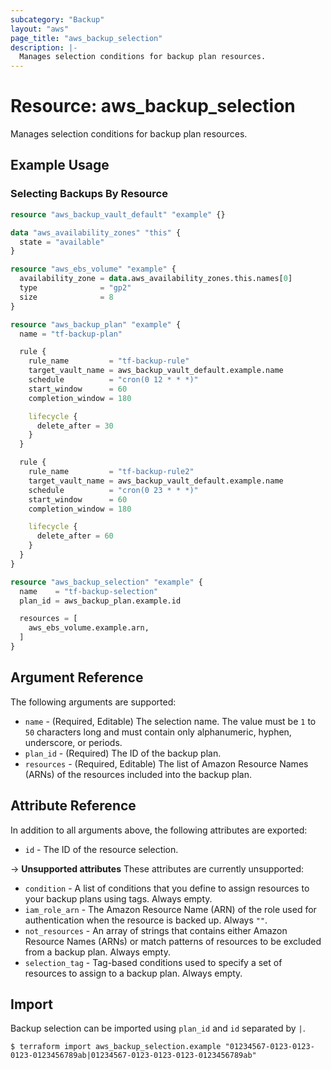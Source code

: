 ```yaml
---
subcategory: "Backup"
layout: "aws"
page_title: "aws_backup_selection"
description: |-
  Manages selection conditions for backup plan resources.
---
```


# Resource: aws_backup_selection

Manages selection conditions for backup plan resources.

## Example Usage

### Selecting Backups By Resource

```terraform
resource "aws_backup_vault_default" "example" {}

data "aws_availability_zones" "this" {
  state = "available"
}

resource "aws_ebs_volume" "example" {
  availability_zone = data.aws_availability_zones.this.names[0]
  type              = "gp2"
  size              = 8
}

resource "aws_backup_plan" "example" {
  name = "tf-backup-plan"

  rule {
    rule_name         = "tf-backup-rule"
    target_vault_name = aws_backup_vault_default.example.name
    schedule          = "cron(0 12 * * *)"
    start_window      = 60
    completion_window = 180

    lifecycle {
      delete_after = 30
    }
  }

  rule {
    rule_name         = "tf-backup-rule2"
    target_vault_name = aws_backup_vault_default.example.name
    schedule          = "cron(0 23 * * *)"
    start_window      = 60
    completion_window = 180

    lifecycle {
      delete_after = 60
    }
  }
}

resource "aws_backup_selection" "example" {
  name    = "tf-backup-selection"
  plan_id = aws_backup_plan.example.id

  resources = [
    aws_ebs_volume.example.arn,
  ]
}
```

## Argument Reference

The following arguments are supported:

* `name` - (Required, Editable) The selection name. The value must be `1` to `50` characters long and must contain only alphanumeric, hyphen, underscore, or periods.
* `plan_id` - (Required) The ID of the backup plan.
* `resources` - (Required, Editable) The list of Amazon Resource Names (ARNs) of the resources included into the backup plan.

## Attribute Reference

In addition to all arguments above, the following attributes are exported:

* `id` - The ID of the resource selection.

->  **Unsupported attributes**
These attributes are currently unsupported:

* `condition` - A list of conditions that you define to assign resources to your backup plans using tags. Always empty.
* `iam_role_arn` -  The Amazon Resource Name (ARN) of the role used for authentication when the resource is backed up. Always `""`.
* `not_resources` - An array of strings that contains either Amazon Resource Names (ARNs) or match patterns of resources to be excluded from a backup plan. Always empty.
* `selection_tag` - Tag-based conditions used to specify a set of resources to assign to a backup plan. Always empty.

## Import

Backup selection can be imported using `plan_id` and `id` separated by `|`.

```
$ terraform import aws_backup_selection.example "01234567-0123-0123-0123-0123456789ab|01234567-0123-0123-0123-0123456789ab"
```
